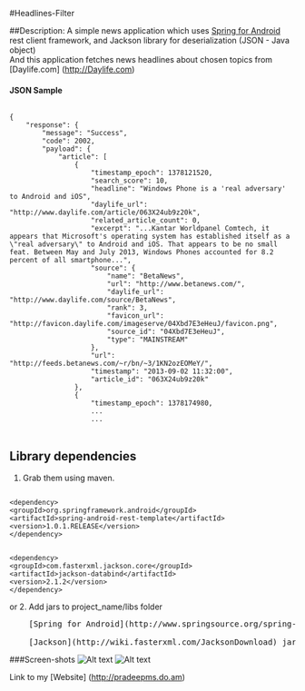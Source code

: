 #Headlines-Filter


##Description:
A simple news application which uses [Spring for Android](http://www.springsource.org/spring-android) rest client 
framework, and Jackson library for deserialization (JSON - Java object)<br />
And this application fetches news headlines about chosen topics from [Daylife.com] (http://Daylife.com)

#### JSON Sample
<pre>
<code>
{
    "response": {
        "message": "Success",
        "code": 2002,
        "payload": {
            "article": [
                {
                    "timestamp_epoch": 1378121520,
                    "search_score": 10,
                    "headline": "Windows Phone is a 'real adversary' to Android and iOS",
                    "daylife_url": "http://www.daylife.com/article/063X24ub9z20k",
                    "related_article_count": 0,
                    "excerpt": "...Kantar Worldpanel Comtech, it appears that Microsoft's operating system has established itself as a \"real adversary\" to Android and iOS. That appears to be no small feat. Between May and July 2013, Windows Phones accounted for 8.2 percent of all smartphone...",
                    "source": {
                        "name": "BetaNews",
                        "url": "http://www.betanews.com/",
                        "daylife_url": "http://www.daylife.com/source/BetaNews",
                        "rank": 3,
                        "favicon_url": "http://favicon.daylife.com/imageserve/04Xbd7E3eHeuJ/favicon.png",
                        "source_id": "04Xbd7E3eHeuJ",
                        "type": "MAINSTREAM"
                    },
                    "url": "http://feeds.betanews.com/~r/bn/~3/1KN2ozEOMeY/",
                    "timestamp": "2013-09-02 11:32:00",
                    "article_id": "063X24ub9z20k"
                },
                {
                    "timestamp_epoch": 1378174980,
                    ...
                    ...
</code>
</pre>

## Library dependencies
1. Grab them using maven.
<pre><code>
&lt;dependency&gt;
&lt;groupId&gt;org.springframework.android&lt;/groupId&gt;
&lt;artifactId&gt;spring-android-rest-template&lt;/artifactId&gt;
&lt;version&gt;1.0.1.RELEASE&lt;/version&gt;
&lt;/dependency&gt;
</code></pre>
<pre><code>
&lt;dependency&gt;
&lt;groupId&gt;com.fasterxml.jackson.core&lt;/groupId&gt;
&lt;artifactId&gt;jackson-databind&lt;/artifactId&gt;
&lt;version&gt;2.1.2&lt;/version&gt;
&lt;/dependency&gt;
</pre></code>
or
2. Add jars to project_name/libs folder <br />
<pre>
    [Spring for Android](http://www.springsource.org/spring-community-download) jar. <br />
    [Jackson](http://wiki.fasterxml.com/JacksonDownload) jar.
</pre>

###Screen-shots
![Alt text](http://pradeepms.github.io/images/Readme_images/news1.png "Headlines UI")
![Alt text](http://pradeepms.github.io/images/Readme_images/news2.png "Webkit UI")


		      
Link to my [Website] (http://pradeepms.do.am)

